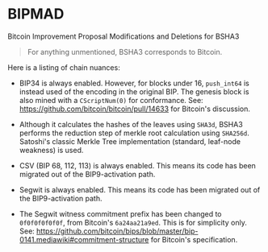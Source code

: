 # BIPMAD
Bitcoin Improvement Proposal Modifications and Deletions for BSHA3

> For anything unmentioned, BSHA3 corresponds to Bitcoin.

Here is a listing of chain nuances:

- BIP34 is always enabled. However, for blocks under 16, `push_int64` is instead used of the encoding in the original BIP. The genesis block is also mined with a `CScriptNum(0)` for conformance. See: https://github.com/bitcoin/bitcoin/pull/14633 for Bitcoin's discussion.

- Although it calculates the hashes of the leaves using `SHA3d`, BSHA3 performs the reduction step of merkle root calculation using `SHA256d`. Satoshi's classic Merkle Tree implementation (standard, leaf-node weakness) is used.

- CSV (BIP 68, 112, 113) is always enabled. This means its code has been migrated out of the BIP9-activation path.

- Segwit is always enabled. This means its code has been migrated out of the BIP9-activation path.

- The Segwit witness commitment prefix has been changed to `0f0f0f0f0f0f`, from Bitcoin's `6a24aa21a9ed`. This is for simplicity only. See: https://github.com/bitcoin/bips/blob/master/bip-0141.mediawiki#commitment-structure for Bitcoin's specification.


